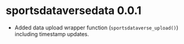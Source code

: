 
# sportsdataversedata 0.0.1

* Added data upload wrapper function (`sportsdataverse_upload()`) including timestamp updates.
